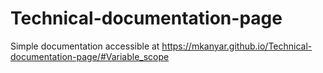 # Technical-documentation-page
Simple documentation accessible at https://mkanyar.github.io/Technical-documentation-page/#Variable_scope
